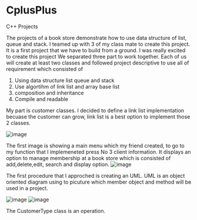 # CplusPlus
C++ Projects

The projects of a book store demonstrate how to use data structure of list, queue and stack. I teamed up with 3 of my class mate 
to create this project. It is a first project that we have to build from a ground. I was really excited to create this project
We separated three part to work together. Each of us will create at least two classes and followed project descriptive to use all 
of requirement which consisted of 

1. Using data structure list queue and stack
2. Use algortihm of link list and array base list
3. composition and inheritance 
4. Compile and readable 

My part is customer classes. I decided to define a link list implementation becuase the customer can grow, link list is a best option to
implement those 2 classes.

![image](https://user-images.githubusercontent.com/17953008/33735716-1eab8fec-db5e-11e7-828e-c79c85a5e659.png)

The first image is showing a main menu which my friend created, to go to my function that I implemeneted press No 3 client information.
It displays an option to manage membership at a book store which is consisted of add,delete,edit, search and display option.
![image](https://user-images.githubusercontent.com/17953008/33735909-c07c35e2-db5e-11e7-93a1-4ccb4e1217eb.png)

The first procedure that I approched is creating an UML. UML is an object oriented diagram using to picuture which member object and method will be used in a project. 

![image](https://user-images.githubusercontent.com/17953008/33736115-72c708b2-db5f-11e7-8ef2-004887f28b19.png)
![image](https://user-images.githubusercontent.com/17953008/33736155-8f70e2c6-db5f-11e7-86dd-d368795a773a.png)

The CustomerType class is an operation. 
